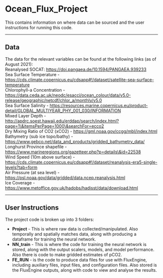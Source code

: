 # Ocean_Flux_Project
This contains information on where data can be sourced and the user instructions for running this code.

***

## Data
The data for the relevant variables can be found at the following links (as of August 2021): <br>
Reanalysed SOCAT: https://doi.pangaea.de/10.1594/PANGAEA.939233 <br>
Sea Surface Temperature - https://cds.climate.copernicus.eu/cdsapp#!/dataset/satellite-sea-surface-temperature <br>
Chlorophyll-a Concentration - https://data.ceda.ac.uk/neodc/esacci/ocean_colour/data/v5.0-release/geographic/netcdf/chlor_a/monthly/v5.0 <br>
Sea Surface Salinity - https://resources.marine.copernicus.eu/product-detail/GLOBAL_MULTIYEAR_PHY_001_030/INFORMATION <br>
Mixed Layer Depth - http://apdrc.soest.hawaii.edu/erddap/search/index.html?page=1\&itemsPerPage=1000\&searchFor=ecco2 <br>
Dry Mixing Ratio of CO2 (xCO2) - https://gml.noaa.gov/ccgg/mbl/index.html <br>
Bathymetry (sub ice topo/bathy) - https://www.gebco.net/data_and_products/gridded_bathymetry_data/ <br>
Longhurst Province shapefile - https://www.marineregions.org/gazetteer.php?p=details\&id=22538 <br>
Wind Speed (10m above surface) - https://cds.climate.copernicus.eu/cdsapp#!/dataset/reanalysis-era5-single-levels?tab=form <br>
Air Pressure (at sea level) - https://psl.noaa.gov/data/gridded/data.ncep.reanalysis.html <br>
Ice Coverage - https://www.metoffice.gov.uk/hadobs/hadisst/data/download.html <br>

***

## User Instructions
The project code is broken up into 3 folders: <br>
+ **Project** - This is where raw data is collected/manipulated. Also temporally and spatially matches data, along with producing a dataframe for training the neural network. <br>
+ **NN_train** - This is where the code for training the neural network is stored, along with the output scalers, models, and model performance. Also there is code to make gridded estimates of pCO2. <br>
+ **FE_RUN** - is the code to produce data files for use with FluxEngine, including auxiliary files, input files, and configuration files. Also stored is the FluxEngine outputs, along with code to view and analyse the results. <br>
